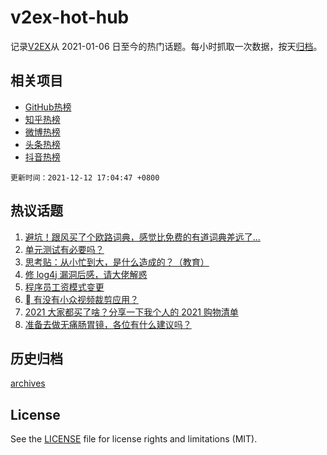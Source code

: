 # v2ex-hot-hub

 记录[V2EX](https://www.v2ex.com/)从 2021-01-06 日至今的热门话题。每小时抓取一次数据，按天[归档](archives)。
 
 ## 相关项目

- [GitHub热榜](https://github.com/snaildev/github-hot-hub)
- [知乎热榜](https://github.com/snaildev/zhihu-hot-hub)
- [微博热榜](https://github.com/snaildev/weibo-hot-hub)
- [头条热榜](https://github.com/snaildev/toutiao-hot-hub)
- [抖音热榜](https://github.com/snaildev/douyin-hot-hub)


 `更新时间：2021-12-12 17:04:47 +0800`

## 热议话题

1. [避坑！跟风买了个欧路词典，感觉比免费的有道词典差远了...](https://www.v2ex.com/t/821603)
1. [单元测试有必要吗？](https://www.v2ex.com/t/821608)
1. [思考贴：从小忙到大，是什么造成的？（教育）](https://www.v2ex.com/t/821597)
1. [修 log4j 漏洞后感，请大佬解惑](https://www.v2ex.com/t/821572)
1. [程序员工资模式变更](https://www.v2ex.com/t/821610)
1. [ 有没有小众视频裁剪应用？](https://www.v2ex.com/t/821546)
1. [2021 大家都买了啥？分享一下我个人的 2021 购物清单](https://www.v2ex.com/t/821562)
1. [准备去做无痛肠胃镜，各位有什么建议吗？](https://www.v2ex.com/t/821634)

## 历史归档

[archives](archives)

## License

See the [LICENSE](LICENSE) file for license rights and limitations (MIT).
